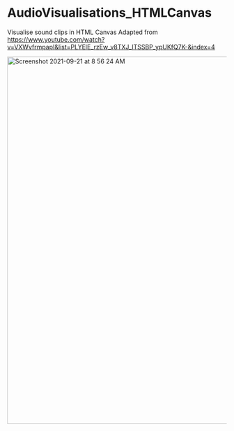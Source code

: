 # AudioVisualisations_HTMLCanvas
Visualise sound clips in HTML Canvas
Adapted from https://www.youtube.com/watch?v=VXWvfrmpapI&list=PLYElE_rzEw_v8TXJ_ITSSBP_ypUKfQ7K-&index=4

<img width="844" alt="Screenshot 2021-09-21 at 8 56 24 AM" src="https://user-images.githubusercontent.com/84952189/134096532-ffb45607-6bce-4f05-b8b4-023905ee60e9.png">
